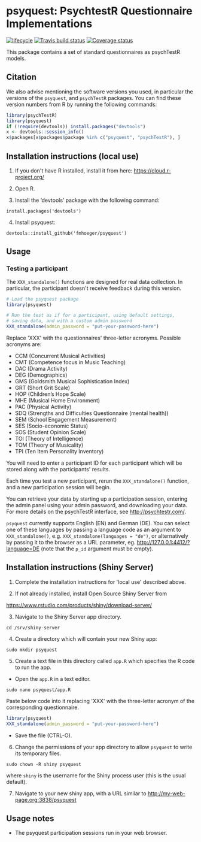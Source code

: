 # psyquest: PsychtestR Questionnaire Implementations

<!-- badges: start -->
[![lifecycle](https://img.shields.io/badge/lifecycle-maturing-blue.svg)](https://tidyverse.org/lifecycle/#maturing)
[![Travis build status](https://travis-ci.org/fmhoeger/psyquest.svg?branch=master)](https://travis-ci.org/fmhoeger/psyquest)
[![Coverage status](https://codecov.io/gh/fmhoeger/psyquest/branch/master/graph/badge.svg)](https://codecov.io/github/fmhoeger/psyquest?branch=master)
<!-- badges: end -->

This package contains a set of standard questionnaires as psychTestR models.


## Citation

We also advise mentioning the software versions you used,
in particular the versions of the `psyquest`, and `psychTestR` packages.
You can find these version numbers from R by running the following commands:

``` r
library(psychTestR)
library(psyquest)
if (!require(devtools)) install.packages("devtools")
x <- devtools::session_info()
x$packages[x$packages$package %in% c("psyquest", "psychTestR"), ]
```

## Installation instructions (local use)

1. If you don't have R installed, install it from here: https://cloud.r-project.org/

2. Open R.

3. Install the ‘devtools’ package with the following command:

`install.packages('devtools')`

4. Install psyquest:

`devtools::install_github('fmhoeger/psyquest')`

## Usage

### Testing a participant

The `XXX_standalone()` functions are  designed for real data collection.
In particular, the participant doesn't receive feedback during this version.

``` r
# Load the psyquest package
library(psyquest)

# Run the test as if for a participant, using default settings,
# saving data, and with a custom admin password
XXX_standalone(admin_password = "put-your-password-here")
```
Replace 'XXX' with the questionnaires' three-letter acronyms. Possible acronyms are:
* CCM (Concurrent Musical Activities)
* CMT (Competence focus in Music Teaching)
* DAC (Drama Activity)
* DEG (Demographics)
* GMS (Goldsmith Musical Sophistication Index)
* GRT (Short Grit Scale)
* HOP (Children’s Hope Scale)
* MHE (Musical Home Environment)
* PAC (Physical Activity)
* SDQ (Strengths and Difficulties Questionnaire (mental health))
* SEM (School Engagement Measurement)
* SES (Socio-economic Status)
* SOS (Student Opinion Scale)
* TOI (Theory of Intelligence)
* TOM (Theory of Musicality)
* TPI (Ten Item Personality Inventory)

You will need to enter a participant ID for each participant which  will be stored along with the participants' results.

Each time you test a new participant, rerun the `XXX_standalone()` function,
and a new participation session will begin.

You can retrieve your data by starting up a participation session,
entering the admin panel using your admin password, and downloading your data.
For more details on the psychTestR interface, see http://psychtestr.com/.

`psyquest` currently supports English (EN) and German (DE).
You can select one of these languages by passing a language code as 
an argument to `XXX_standalone()`, e.g. `XXX_standalone(languages = "de")`,
or alternatively by passing it to the browser as a URL parameter, eg. http://127.0.0.1:4412/?language=DE (note that the `p_id` argument must be empty).

## Installation instructions (Shiny Server)

1. Complete the installation instructions for 'local use' described above.

2. If not already installed, install Open Source Shiny Server from

https://www.rstudio.com/products/shiny/download-server/

3. Navigate to the Shiny Server app directory.

`cd /srv/shiny-server`

4. Create a directory which will contain your new Shiny app:

`sudo mkdir psyquest`

5. Create a text file in this directory called `app.R` which specifies the R code to run the app.

- Open the `app.R` in a text editor.

`sudo nano psyquest/app.R`

Paste below code into it replacing 'XXX' with the three-letter acronym of the corresponding questionnaire.

``` r
library(psyquest)
XXX_standalone(admin_password = "put-your-password-here")
```

- Save the file (CTRL-O).

6. Change the permissions of your app directory to allow `psyquest`
to write its temporary files.

`sudo chown -R shiny psyquest`

where `shiny` is the username for the Shiny process user
(this is the usual default).

7. Navigate to your new shiny app, with a URL similar to
http://my-web-page.org:3838/psyquest

## Usage notes

- The psyquest participation sessions run in your web browser.

